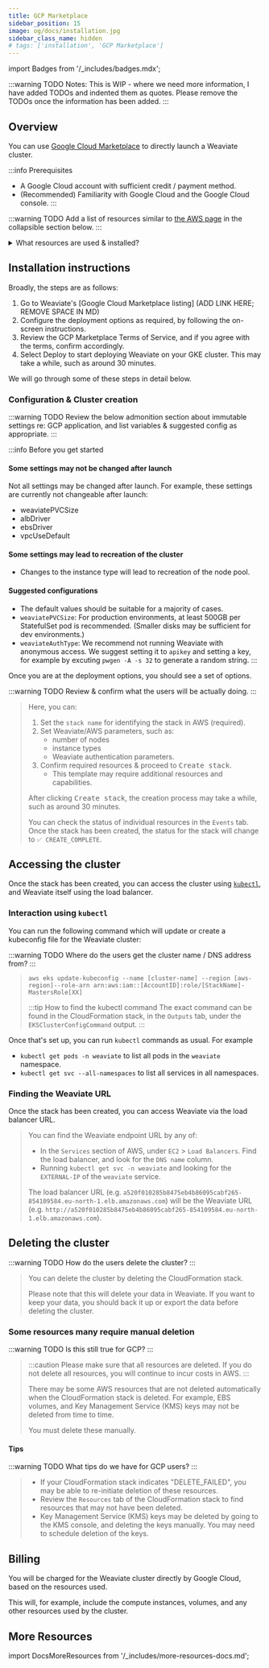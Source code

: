 ```yaml
---
title: GCP Marketplace
sidebar_position: 15
image: og/docs/installation.jpg
sidebar_class_name: hidden
# tags: ['installation', 'GCP Marketplace']
---
```

import Badges from '/_includes/badges.mdx';

<Badges/>

:::warning TODO
Notes: This is WIP - where we need more information, I have added TODOs and indented them as quotes. Please remove the TODOs once the information has been added.
:::

## Overview

You can use [Google Cloud Marketplace](https://console.cloud.google.com/marketplace) to directly launch a Weaviate cluster.

:::info Prerequisites
- A Google Cloud account with sufficient credit / payment method.
- (Recommended) Familiarity with Google Cloud and the Google Cloud console.
:::

:::warning TODO
Add a list of resources similar to [the AWS page](./aws-marketplace.md#overview) in the collapsible section below.
:::

<details>
  <summary>
    What resources are used & installed?
  </summary>

This will set up the following resources:

</details>

## Installation instructions

Broadly, the steps are as follows:

1. Go to Weaviate's [Google Cloud Marketplace listing] (ADD LINK HERE; REMOVE SPACE IN MD)
1. Configure the deployment options as required, by following the on-screen instructions.
1. Review the GCP Marketplace Terms of Service, and if you agree with the terms, confirm accordingly.
1. Select Deploy to start deploying Weaviate on your GKE cluster. This may take a while, such as around 30 minutes.

We will go through some of these steps in detail below.

### Configuration & Cluster creation

:::warning TODO
Review the below admonition section about immutable settings re: GCP application, and list variables & suggested config as appropriate.
:::

:::info Before you get started
#### Some settings may not be changed after launch

Not all settings may be changed after launch. For example, these settings are currently not changeable after launch:
- weaviatePVCSize
- albDriver
- ebsDriver
- vpcUseDefault

#### Some settings may lead to recreation of the cluster

- Changes to the instance type will lead to recreation of the node pool.

#### Suggested configurations

- The default values should be suitable for a majority of cases.
- `weaviatePVCSize`: For production environments, at least 500GB per StatefulSet pod is recommended. (Smaller disks may be sufficient for dev environments.)
- `weaviateAuthType`: We recommend not running Weaviate with anonymous access. We suggest setting it to `apikey` and setting a key, for example by excuting `pwgen -A -s 32` to generate a random string.
:::

Once you are at the deployment options, you should see a set of options.

:::warning TODO
Review & confirm what the users will be actually doing.
:::

> Here, you can:
>
> 1. Set the `stack name` for identifying the stack in AWS (required).
> 1. Set Weaviate/AWS parameters, such as:
>     - number of nodes
>     - instance types
>     - Weaviate authentication parameters.
> 1. Confirm required resources & proceed to <kbd>Create stack</kbd>.
>     - This template may require additional resources and capabilities.
>
> After clicking <kbd>Create stack</kbd>, the creation process may take a while, such as around 30 minutes.
>
> You can check the status of individual resources in the `Events` tab. Once the stack has been created, the status for the stack will change to `✅ CREATE_COMPLETE`.

## Accessing the cluster

Once the stack has been created, you can access the cluster using [`kubectl`](https://kubernetes.io/docs/tasks/tools/), and Weaviate itself using the load balancer.

### Interaction using `kubectl`

You can run the following command which will update or create a kubeconfig file for the Weaviate cluster:

:::warning TODO
Where do the users get the cluster name / DNS address from?
:::

> ```
> aws eks update-kubeconfig --name [cluster-name] --region [aws-region]--role-arn arn:aws:iam::[AccountID]:role/[StackName]-MastersRole[XX]
> ```
>
> :::tip How to find the kubectl command
> The exact command can be found in the CloudFormation stack, in the `Outputs` tab, under the `EKSClusterConfigCommand` output.
> :::

Once that's set up, you can run `kubectl` commands as usual. For example

- `kubectl get pods -n weaviate` to list all pods in the `weaviate` namespace.
- `kubectl get svc --all-namespaces` to list all services in all namespaces.

### Finding the Weaviate URL

Once the stack has been created, you can access Weaviate via the load balancer URL.

> You can find the Weaviate endpoint URL by any of:
> - In the `Services` section of AWS, under `EC2` > `Load Balancers`. Find the load balancer, and look for the `DNS name` column.
> - Running `kubectl get svc -n weaviate` and looking for the `EXTERNAL-IP` of the `weaviate` service.
>
> The load balancer URL (e.g. `a520f010285b8475eb4b86095cabf265-854109584.eu-north-1.elb.amazonaws.com`) will be the Weaviate URL (e.g. `http://a520f010285b8475eb4b86095cabf265-854109584.eu-north-1.elb.amazonaws.com`).

## Deleting the cluster

:::warning TODO
How do the users delete the cluster?
:::

> You can delete the cluster by deleting the CloudFormation stack.
>
> Please note that this will delete your data in Weaviate. If you want to keep your data, you should back it up or export the data before deleting the cluster.

### Some resources many require manual deletion

:::warning TODO
Is this still true for GCP?
:::

> :::caution
> Please make sure that all resources are deleted. If you do not delete all resources, you will continue to incur costs in AWS.
> :::
>
> There may be some AWS resources that are not deleted automatically when the CloudFormation stack is deleted. For example, EBS volumes, and Key Management Service (KMS) keys may not be deleted from time to time.
>
> You must delete these manually.

#### Tips

:::warning TODO
What tips do we have for GCP users?
:::

> - If your CloudFormation stack indicates "DELETE_FAILED", you may be able to re-initiate deletion of these resources.
> - Review the `Resources` tab of the CloudFormation stack to find resources that may not have been deleted.
> - Key Management Service (KMS) keys may be deleted by going to the KMS console, and deleting the keys manually. You may need to schedule deletion of the keys.


## Billing

You will be charged for the Weaviate cluster directly by Google Cloud, based on the resources used.

This will, for example, include the compute instances, volumes, and any other resources used by the cluster.

## More Resources

import DocsMoreResources from '/_includes/more-resources-docs.md';

<DocsMoreResources />

